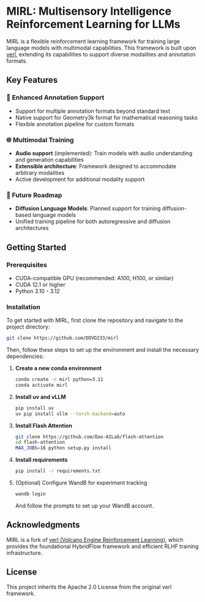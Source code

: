 # MIRL: Multisensory Intelligence Reinforcement Learning for LLMs

MIRL is a flexible reinforcement learning framework for training large language models with multimodal capabilities. This framework is built upon [verl](https://github.com/volcengine/verl), extending its capabilities to support diverse modalities and annotation formats.

## Key Features

### 🎯 Enhanced Annotation Support
- Support for multiple annotation formats beyond standard text
- Native support for Geometry3k format for mathematical reasoning tasks
- Flexible annotation pipeline for custom formats

### 🌐 Multimodal Training
- **Audio support** (implemented): Train models with audio understanding and generation capabilities
- **Extensible architecture**: Framework designed to accommodate arbitrary modalities
- Active development for additional modality support

### 🚀 Future Roadmap
- **Diffusion Language Models**: Planned support for training diffusion-based language models
- Unified training pipeline for both autoregressive and diffusion architectures

## Getting Started

### Prerequisites
- CUDA-compatible GPU (recommended: A100, H100, or similar)
- CUDA 12.1 or higher
- Python 3.10 - 3.12

### Installation

To get started with MIRL, first clone the repository and navigate to the project directory:

```bash
git clone https://github.com/DDVD233/mirl
```

Then, follow these steps to set up the environment and install the necessary dependencies:

1. **Create a new conda environment**
   ```bash
   conda create -n mirl python=3.11
   conda activate mirl
   ```

2. **Install uv and vLLM**
   ```bash
   pip install uv
   uv pip install vllm --torch-backend=auto
   ```

3. **Install Flash Attention**
   ```bash
   git clone https://github.com/Dao-AILab/flash-attention
   cd flash-attention
   MAX_JOBS=16 python setup.py install
   ```

4. **Install requirements**
   ```bash
   pip install -r requirements.txt
   ```
   
5. (Optional) Configure WandB for experiment tracking
   ```bash
   wandb login
   ```
   And follow the prompts to set up your WandB account.

## Acknowledgments

MIRL is a fork of [verl (Volcano Engine Reinforcement Learning)](https://github.com/volcengine/verl), which provides the foundational HybridFlow framework and efficient RLHF training infrastructure.

## License

This project inherits the Apache 2.0 License from the original verl framework.
